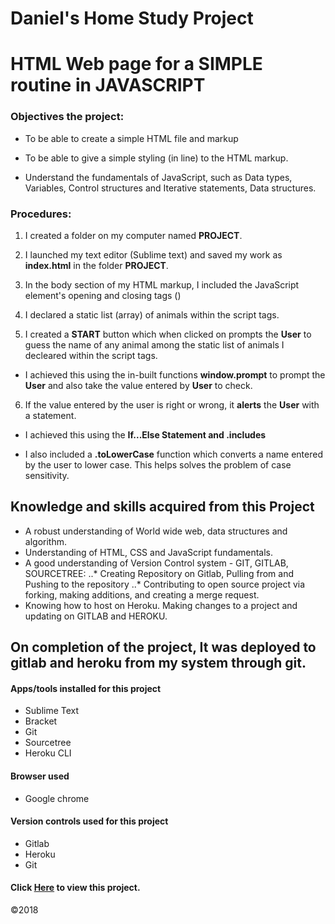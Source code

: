 # Daniel's Home Study Project

# HTML Web page for a SIMPLE routine in JAVASCRIPT

### Objectives the project:

* To be able to create a simple HTML file and markup

* To be able to give a simple styling (in line) to the HTML markup.

* Understand the fundamentals of JavaScript, such as Data types, Variables, Control structures and Iterative statements, Data structures.


### Procedures:

1. I created a folder on my computer named **PROJECT**.

2. I launched my text editor (Sublime text) and saved my work as **index.html** in the folder **PROJECT**.

3. In the body section of my HTML  markup, I included the JavaScript element's opening and closing tags (<script> and </script>)

4. I declared a static list (array) of animals within the script tags.

5. I created a **START** button which when clicked on prompts the **User** to guess the name of any animal among the static list of animals I decleared within the script tags. 

* I achieved this using the in-built functions **window.prompt** to prompt the **User** and also take the value entered by **User** to check.

6. If the value entered by the user is right or wrong, it **alerts** the **User** with a statement.

* I achieved this using the **If...Else Statement  and .includes** 

* I also included a **.toLowerCase** function which converts a name entered by the user to lower case. This helps solves the problem of case sensitivity. 

## Knowledge and skills acquired from this Project
* A robust understanding of World wide web, data structures and algorithm.
* Understanding of HTML, CSS and JavaScript fundamentals.
* A good understanding of Version Control system - GIT, GITLAB, SOURCETREE:
..* Creating Repository on Gitlab, Pulling from and Pushing to the repository
..* Contributing to open source project via forking, making additions, and creating a merge request.
* Knowing how to host on Heroku. Making changes to a project and updating on GITLAB and HEROKU.

## On completion of the project, It was deployed to gitlab and heroku from my system through git.


#### Apps/tools installed for this project
* Sublime Text
* Bracket
* Git
* Sourcetree
* Heroku CLI

#### Browser used
* Google chrome

#### Version controls used for this project
* Gitlab
* Heroku
* Git

#### Click [Here](https://chuks-static-site.herokuapp.com/) to view this project.

&copy;2018